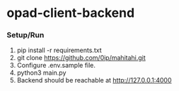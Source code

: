 # opad-client-backend

### Setup/Run

1. pip install -r requirements.txt
4. git clone https://github.com/0ip/mahitahi.git
5. Configure .env.sample file.
6. python3 main.py
7. Backend should be reachable at http://127.0.0.1:4000
